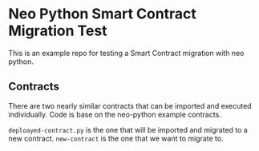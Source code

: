 # Neo Python Smart Contract Migration Test

This is an example repo for testing a Smart Contract migration with neo python.

## Contracts

There are two nearly similar contracts that can be imported and executed individually.
Code is base on the neo-python example contracts.

`deploayed-contract.py` is the one that will be imported and migrated to a new contract.
`new-contract` is the one that we want to migrate to.

